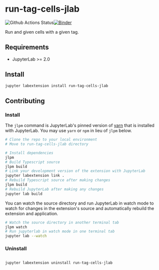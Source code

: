 # run-tag-cells-jlab

![Github Actions Status](rahulpshah/run-tag-cells-jlab/workflows/Build/badge.svg)[![Binder](https://mybinder.org/badge_logo.svg)](https://mybinder.org/v2/gh/rahulpshah/run-tag-cells-jlab/master?urlpath=lab)

Run and given cells with a given tag.

## Requirements

* JupyterLab >= 2.0

## Install

```bash
jupyter labextension install run-tag-cells-jlab
```

## Contributing

### Install

The `jlpm` command is JupyterLab's pinned version of
[yarn](https://yarnpkg.com/) that is installed with JupyterLab. You may use
`yarn` or `npm` in lieu of `jlpm` below.

```bash
# Clone the repo to your local environment
# Move to run-tag-cells-jlab directory

# Install dependencies
jlpm
# Build Typescript source
jlpm build
# Link your development version of the extension with JupyterLab
jupyter labextension link .
# Rebuild Typescript source after making changes
jlpm build
# Rebuild JupyterLab after making any changes
jupyter lab build
```

You can watch the source directory and run JupyterLab in watch mode to watch for changes in the extension's source and automatically rebuild the extension and application.

```bash
# Watch the source directory in another terminal tab
jlpm watch
# Run jupyterlab in watch mode in one terminal tab
jupyter lab --watch
```

### Uninstall

```bash

jupyter labextension uninstall run-tag-cells-jlab
```
